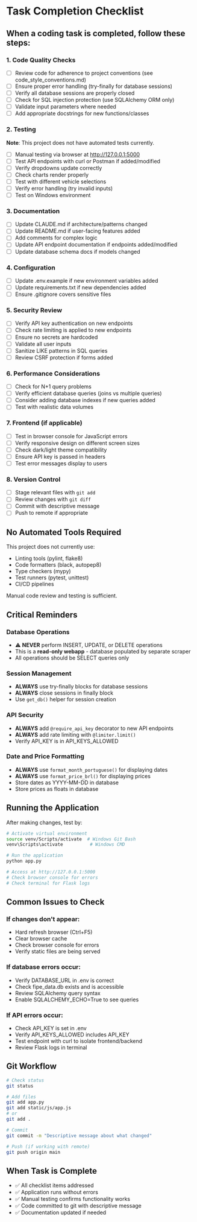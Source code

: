 # Task Completion Checklist

## When a coding task is completed, follow these steps:

### 1. Code Quality Checks
- [ ] Review code for adherence to project conventions (see code_style_conventions.md)
- [ ] Ensure proper error handling (try-finally for database sessions)
- [ ] Verify all database sessions are properly closed
- [ ] Check for SQL injection protection (use SQLAlchemy ORM only)
- [ ] Validate input parameters where needed
- [ ] Add appropriate docstrings for new functions/classes

### 2. Testing
**Note**: This project does not have automated tests currently.
- [ ] Manual testing via browser at http://127.0.0.1:5000
- [ ] Test API endpoints with curl or Postman if added/modified
- [ ] Verify dropdowns update correctly
- [ ] Check charts render properly
- [ ] Test with different vehicle selections
- [ ] Verify error handling (try invalid inputs)
- [ ] Test on Windows environment

### 3. Documentation
- [ ] Update CLAUDE.md if architecture/patterns changed
- [ ] Update README.md if user-facing features added
- [ ] Add comments for complex logic
- [ ] Update API endpoint documentation if endpoints added/modified
- [ ] Update database schema docs if models changed

### 4. Configuration
- [ ] Update .env.example if new environment variables added
- [ ] Update requirements.txt if new dependencies added
- [ ] Ensure .gitignore covers sensitive files

### 5. Security Review
- [ ] Verify API key authentication on new endpoints
- [ ] Check rate limiting is applied to new endpoints
- [ ] Ensure no secrets are hardcoded
- [ ] Validate all user inputs
- [ ] Sanitize LIKE patterns in SQL queries
- [ ] Review CSRF protection if forms added

### 6. Performance Considerations
- [ ] Check for N+1 query problems
- [ ] Verify efficient database queries (joins vs multiple queries)
- [ ] Consider adding database indexes if new queries added
- [ ] Test with realistic data volumes

### 7. Frontend (if applicable)
- [ ] Test in browser console for JavaScript errors
- [ ] Verify responsive design on different screen sizes
- [ ] Check dark/light theme compatibility
- [ ] Ensure API key is passed in headers
- [ ] Test error messages display to users

### 8. Version Control
- [ ] Stage relevant files with `git add`
- [ ] Review changes with `git diff`
- [ ] Commit with descriptive message
- [ ] Push to remote if appropriate

## No Automated Tools Required
This project does not currently use:
- Linting tools (pylint, flake8)
- Code formatters (black, autopep8)
- Type checkers (mypy)
- Test runners (pytest, unittest)
- CI/CD pipelines

Manual code review and testing is sufficient.

## Critical Reminders

### Database Operations
- ⚠️ **NEVER** perform INSERT, UPDATE, or DELETE operations
- This is a **read-only webapp** - database populated by separate scraper
- All operations should be SELECT queries only

### Session Management
- **ALWAYS** use try-finally blocks for database sessions
- **ALWAYS** close sessions in finally block
- Use `get_db()` helper for session creation

### API Security
- **ALWAYS** add `@require_api_key` decorator to new API endpoints
- **ALWAYS** add rate limiting with `@limiter.limit()`
- Verify API_KEY is in API_KEYS_ALLOWED

### Date and Price Formatting
- **ALWAYS** use `format_month_portuguese()` for displaying dates
- **ALWAYS** use `format_price_brl()` for displaying prices
- Store dates as YYYY-MM-DD in database
- Store prices as floats in database

## Running the Application

After making changes, test by:
```bash
# Activate virtual environment
source venv/Scripts/activate  # Windows Git Bash
venv\Scripts\activate          # Windows CMD

# Run the application
python app.py

# Access at http://127.0.0.1:5000
# Check browser console for errors
# Check terminal for Flask logs
```

## Common Issues to Check

### If changes don't appear:
- Hard refresh browser (Ctrl+F5)
- Clear browser cache
- Check browser console for errors
- Verify static files are being served

### If database errors occur:
- Verify DATABASE_URL in .env is correct
- Check fipe_data.db exists and is accessible
- Review SQLAlchemy query syntax
- Enable SQLALCHEMY_ECHO=True to see queries

### If API errors occur:
- Check API_KEY is set in .env
- Verify API_KEYS_ALLOWED includes API_KEY
- Test endpoint with curl to isolate frontend/backend
- Review Flask logs in terminal

## Git Workflow

```bash
# Check status
git status

# Add files
git add app.py
git add static/js/app.js
# or
git add .

# Commit
git commit -m "Descriptive message about what changed"

# Push (if working with remote)
git push origin main
```

## When Task is Complete

- ✅ All checklist items addressed
- ✅ Application runs without errors
- ✅ Manual testing confirms functionality works
- ✅ Code committed to git with descriptive message
- ✅ Documentation updated if needed
